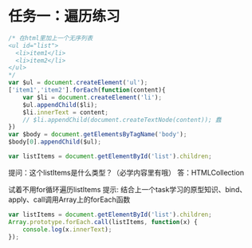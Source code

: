 # 任务一：遍历练习

```javascript
/* 在html里加上一个无序列表
<ul id="list">
  <li>item1</li>
  <li>item2</li>
</ul>
*/
var $ul = document.createElement('ul');
['item1','item2'].forEach(function(content){
    var $li = document.createElement('li');
    $ul.appendChild($li);
    $li.innerText = content;
    // $li.appendChild(document.createTextNode(content)); 蠢
})
var $body = document.getElementsByTagName('body');
$body[0].appendChild($ul);

var listItems = document.getElementById('list').children;
```

提问：这个listItems是什么类型？（必学内容里有哦）
答：HTMLCollection

试着不用for循环遍历listItems
提示: 结合上一个task学习的原型知识、bind、apply、call调用Array上的forEach函数
```javascript
var listItems = document.getElementById('list').children;
Array.prototype.forEach.call(listItems, function(x) {
    console.log(x.innerText);
});
```